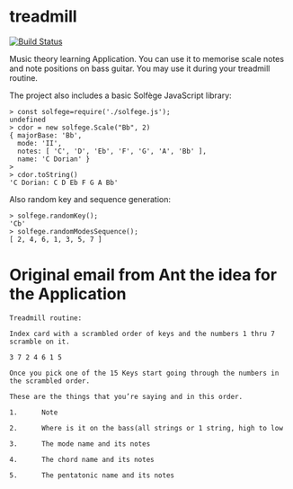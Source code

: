 # treadmill

[![Build Status](https://travis-ci.org/petvajda/treadmill.svg?branch=master)](https://travis-ci.org/petvajda/treadmill)

Music theory learning Application. You can use it to memorise scale notes and
note positions on bass guitar. You may use it during your treadmill routine.

The project also includes a basic Solfège JavaScript library:

```
> const solfege=require('./solfege.js');
undefined
> cdor = new solfege.Scale("Bb", 2)
{ majorBase: 'Bb',
  mode: 'II',
  notes: [ 'C', 'D', 'Eb', 'F', 'G', 'A', 'Bb' ],
  name: 'C Dorian' }
>
> cdor.toString()
'C Dorian: C D Eb F G A Bb'
```

Also random key and sequence generation:
```
> solfege.randomKey();
'Cb'
> solfege.randomModesSequence();
[ 2, 4, 6, 1, 3, 5, 7 ]
```

# Original email from Ant the idea for the Application

```
Treadmill routine:

Index card with a scrambled order of keys and the numbers 1 thru 7 scramble on it.

3 7 2 4 6 1 5

Once you pick one of the 15 Keys start going through the numbers in the scrambled order.

These are the things that you’re saying and in this order.

1.      Note

2.      Where is it on the bass(all strings or 1 string, high to low

3.      The mode name and its notes

4.      The chord name and its notes

5.      The pentatonic name and its notes
```
